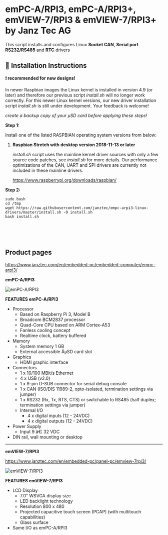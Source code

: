 # emPC-A/RPI3, emPC-A/RPI3+, emVIEW-7/RPI3 & emVIEW-7/RPI3+ by Janz Tec AG 

This script installs and configures Linux **Socket CAN**, **Serial port RS232/RS485** and **RTC** drivers

## :large_orange_diamond: Installation Instructions

**:heavy_exclamation_mark:  recommended for new designs!**

In newer Raspbian images the Linux kernel is installed in version 4.9 (or later) and therefore our previous script _install.sh_ will no longer work correctly. For this newer Linux kernel versions, our new driver installation script _install.sh_ is still under development. Your feedback is welcome!

_create a backup copy of your µSD card before applying these steps!_

**Step 1:**

Install one of the listed RASPBIAN operating system versions from below: 

1) **Raspbian Stretch with desktop version 2018-11-13 or later**

   _install.sh_ script uses the mainline kernel driver sources with only a few source code patches, see _install.sh_ for more details. Our performance optimizations of the CAN, UART and SPI drivers are currently not included in these mainline drivers.   

   https://www.raspberrypi.org/downloads/raspbian/


**Step 2:**


```
sudo bash
cd /tmp
wget https://raw.githubusercontent.com/janztec/empc-arpi3-linux-drivers/master/install.sh -O install.sh
bash install.sh
```


<br />
<br />
<br />




## Product pages
https://www.janztec.com/en/embedded-pc/embedded-computer/empc-arpi3/

**emPC-A/RPI3**

![emPC-A/RPI3](https://www.janztec.com/fileadmin/user_upload/Produkte/embedded/emPC-A-RPI2/janztec_produkte_embedded_emPC_RPI_raspberry_front.jpg)

**FEATURES emPC-A/RPI3**
* Processor 
  * Based on Raspberry Pi 3, Model B 
  * Broadcom BCM2837 processor 
  * Quad-Core CPU based on ARM Cortex-A53 
  * Fanless cooling concept 
  * Realtime clock, battery buffered 
* Memory 
  * System memory 1 GB 
  * External accessible ÂµSD card slot  
* Graphics 
  * HDMI graphic interface  
* Connectors  
  * 1 x 10/100 MBit/s Ethernet 
  * 4 x USB (v2.0) 
  * 1 x 9-pin D-SUB connector for serial debug console 
  * 1 x CAN (ISO/DIS 11989-2, opto-isolated, termination settings via jumper) 
  * 1 x RS232 (Rx, Tx, RTS, CTS) or switchable to RS485 (half duplex; termination settings via jumper)  
  * Internal I/O  
    * 4 x digital inputs (12 - 24VDC) 
    * 4 x digital outputs (12 - 24VDC)  
* Power Supply  
  * Input 9 â€¦ 32 VDC 
* DIN rail, wall mounting or desktop 

-------

**emVIEW-7/RPI3**

https://www.janztec.com/en/embedded-pc/panel-pc/emview-7rpi3/

![emVIEW-7/RPI3](https://www.janztec.com/fileadmin/user_upload/Produkte/embedded/emVIEW-7-RPI3/janz_tec_produkte_embedded_emVIEW-7_RPI3_front_schraeg_800x8001.jpg)

**FEATURES emVIEW-7/RPI3**
* LCD Display
   * 7.0" WSVGA display size
   * LED backlight technology
   * Resolution 800 x 480
   * Projected capacitive touch screen (PCAP) (with multitouch capabilities)
   * Glass surface
* Same I/O as emPC-A/RPI3


